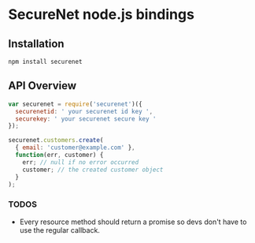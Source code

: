 # SecureNet node.js bindings 

## Installation

`npm install securenet`


## API Overview

```js
var securenet = require('securenet')({
  securenetid: ' your securenet id key ',
  securekey: ' your securenet secure key '
});
```

```js
securenet.customers.create(
  { email: 'customer@example.com' },
  function(err, customer) {
    err; // null if no error occurred
    customer; // the created customer object
  }
);
```


### TODOS
* Every resource method should return a promise so devs don't have to use the regular callback.

